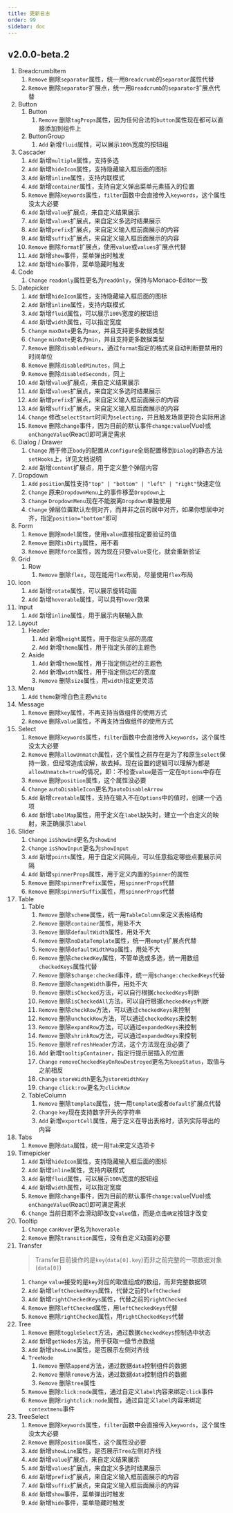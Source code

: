 ```yaml
---
title: 更新日志
order: 99
sidebar: doc
---
```


## v2.0.0-beta.2

1. BreadcrumbItem
    1. `Remove` 删除`separator`属性，统一用`Breadcrumb`的`separator`属性代替 
    2. `Remove` 删除`separator`扩展点，统一用`Breadcrumb`的`separator`扩展点代替
2. Button
    1. Button
        1. `Remove` 删除`tagProps`属性，因为任何合法的`button`属性现在都可以直接添加到组件上
    2. ButtonGroup
        1. `Add` 新增`fluid`属性，可以展示`100%`宽度的按钮组
3. Cascader
    1. `Add` 新增`multiple`属性，支持多选
    2. `Add` 新增`hideIcon`属性，支持隐藏输入框后面的图标
    3. `Add` 新增`inline`属性，支持内联模式
    4. `Add` 新增`container`属性，支持自定义弹出菜单元素插入的位置
    5. `Remove` 删除`keywords`属性，`filter`函数中会直接传入`keywords`，这个属性没太大必要
    6. `Add` 新增`value`扩展点，来自定义结果展示
    7. `Add` 新增`values`扩展点，来自定义多选时结果展示
    8. `Add` 新增`prefix`扩展点，来自定义输入框前面展示的内容
    9. `Add` 新增`suffix`扩展点，来自定义输入框后面展示的内容
    10. `Remove` 删除`format`扩展点，使用`value`或`values`扩展点代替
    11. `Add` 新增`show`事件，菜单弹出时触发
    12. `Add` 新增`hide`事件，菜单隐藏时触发
4. Code
    1. `Change` `readonly`属性更名为`readOnly`，保持与Monaco-Editor一致
5. Datepicker
    1. `Add` 新增`hideIcon`属性，支持隐藏输入框后面的图标
    2. `Add` 新增`inline`属性，支持内联模式
    3. `Add` 新增`fluid`属性，可以展示`100%`宽度的按钮组
    4. `Add` 新增`width`属性，可以指定宽度
    5. `Change` `maxDate`更名为`max`，并且支持更多数据类型
    6. `Change` `minDate`更名为`min`，并且支持更多数据类型
    6. `Remove` 删除`disabledHours`，通过`format`指定的格式来自动判断要禁用的时间单位
    7. `Remove` 删除`disabledMinutes`，同上
    8. `Remove` 删除`disabledSeconds`，同上
    9. `Add` 新增`value`扩展点，来自定义结果展示
    10. `Add` 新增`values`扩展点，来自定义多选时结果展示
    11. `Add` 新增`prefix`扩展点，来自定义输入框前面展示的内容
    12. `Add` 新增`suffix`扩展点，来自定义输入框后面展示的内容
    13. `Change` 修改`selectStart`时间为`selecting`，并且触发场景更符合实际用途
    14. `Remove` 删除`change`事件，因为目前的默认事件`change:value`(Vue)或`onChangeValue`(React)即可满足需求
5. Dialog / Drawer
    1. `Change` 用于修正`body`的配置从`configure`全局配置移到`Dialog`的静态方法`setHooks`上，详见文档说明
    2. `Add` 新增`content`扩展点，用于定义整个弹层内容 
6. Dropdown 
    1. `Add` `position`属性支持`"top" | "bottom" | "left" | "right"`快速定位
    2. `Change` 原来`DropdownMenu`上的事件移至`Dropdown`上
    3. `Change` `DropdownMenu`现在不能脱离`Dropdown`单独使用
    4. `Change` 弹层位置默认左侧对齐，而并非之前的居中对齐，如果你想居中对齐，指定`position="bottom"`即可
7. Form
    1. `Remove` 删除`model`属性，使用`value`直接指定要验证的值
    2. `Remove` 删除`isDirty`属性，用不着
    3. `Remove` 删除`force`属性，因为现在只要`value`变化，就会重新验证
8. Grid
    1. Row
        1. `Remove` 删除`flex`，现在能用`flex`布局，尽量使用`flex`布局
9. Icon
    1. `Add` 新增`rotate`属性，可以展示旋转动画
    2. `Add` 新增`hoverable`属性，可以具有`hover`效果
10. Input
    1. `Add` 新增`inline`属性，用于展示内联输入款
11. Layout
    1. Header
        1. `Add` 新增`height`属性，用于指定头部的高度
        2. `Add` 新增`theme`属性，用于指定头部的主题色
    2. Aside
        1. `Add` 新增`theme`属性，用于指定侧边栏的主题色
        2. `Add` 新增`width`属性，用于指定侧边栏的宽度
        3. `Remove` 删除`size`属性，用`width`指定更灵活
12. Menu
    1. `Add` `theme`新增白色主题`white`
13. Message
    1. `Remove` 删除`key`属性，不再支持当做组件的使用方式
    2. `Remove` 删除`value`属性，不再支持当做组件的使用方式
14. Select
    1. `Remove` 删除`keywords`属性，`filter`函数中会直接传入`keywords`，这个属性没太大必要
    2. `Remove` 删除`allowUnmatch`属性，这个属性之前存在是为了和原生`select`保持一致，但经常造成误解，故去掉。现在设置的逻辑可以理解为都是`allowUnmatch=true`的情况，即：不检查`value`是否一定在`Options`中存在
    3. `Remove` 删除`position`属性，这个属性没必要
    4. `Change` `autoDisableIcon`更名为`autoDisableArrow`
    5. `Add` 新增`creatable`属性，支持在输入不在`Options`中的值时，创建一个选项
    6. `Add` 新增`labelMap`属性，用于定义在`label`缺失时，建立一个自定义的映射，来正确展示`label`
15. Slider
    1. `Change` `isShowEnd`更名为`showEnd`
    2. `Change` `isShowInput`更名为`showInput`
    3. `Add` 新增`points`属性，用于自定义间隔点，可以任意指定哪些点要展示间隔
    4. `Add` 新增`spinnerProps`属性，用于定义内置的`Spinner`的属性
    5. `Remove` 删除`spinnerPrefix`属性，用`spinnerProps`代替
    6. `Remove` 删除`spinnerSuffix`属性，用`spinnerProps`代替
16. Table
    1. Table
        1. `Remove` 删除`scheme`属性，统一用`TableColumn`来定义表格结构
        2. `Remove` 删除`container`属性，用处不大
        3. `Remove` 删除`defaultWidth`属性，用处不大
        4. `Remove` 删除`noDataTemplate`属性，统一用`empty`扩展点代替
        5. `Remove` 删除`defaultWidthMap`属性，用处不大
        6. `Remove` 删除`checkedKey`属性，不管单选或多选，统一用数组`checkedKeys`属性代替
        7. `Remove` 删除`$change:checked`事件，统一用`$change:checkedKeys`代替
        8. `Remove` 删除`changeWidth`事件，用处不大
        9. `Remove` 删除`isChecked`方法，可以自行根据`checkedKeys`判断
        10. `Remove` 删除`isCheckedAll`方法，可以自行根据`checkedKeys`判断
        11. `Remove` 删除`checkRow`方法，可以通过`checkedKeys`来控制
        12. `Remove` 删除`uncheckRow`方法，可以通过`checkedKeys`来控制
        13. `Remove` 删除`expandRow`方法，可以通过`expandedKeys`来控制
        14. `Remove` 删除`shrinkRow`方法，可以通过`expandedKeys`来控制
        15. `Remove` 删除`refreshHeader`方法，这个方法现在没必要了
        16. `Add` 新增`tooltipContainer`，指定行提示层插入的位置
        17. `Change` `removeCheckedKeyOnRowDestroyed`更名为`keepStatus`，取值与之前相反
        18. `Change` `storeWidth`更名为`storeWidthKey`
        19. `Change` `click:row`更名为`clickRow`
    2. TableColumn
        1. `Remove` 删除`template`属性，统一用`template`或者`default`扩展点代替
        2. `Change` `key`现在支持数字开头的字符串
        3. `Add` 新增`exportCell`属性，用于定义在导出表格时，该列实际导出的内容
17. Tabs
    1. `Remove` 删除`data`属性，统一用`Tab`来定义选项卡
18. Timepicker
    1. `Add` 新增`hideIcon`属性，支持隐藏输入框后面的图标
    2. `Add` 新增`inline`属性，支持内联模式
    3. `Add` 新增`fluid`属性，可以展示`100%`宽度的按钮组
    4. `Add` 新增`width`属性，可以指定宽度
    5. `Remove` 删除`change`事件，因为目前的默认事件`change:value`(Vue)或`onChangeValue`(React)即可满足需求
    6. `Change` 当前日期不会滑动即改变`value`值，而是点击`确定`按钮才改变
19. Tooltip
    1. `Change` `canHover`更名为`hoverable`
    2. `Remove` 删除`transition`属性，没有自定义动画的必要 
20. Transfer
    > Transfer目前操作的是`key`(`data[0].key`)而非之前完整的一项数据对象(`data[0]`)
    1. `Change` `value`接受的是`key`对应的取值组成的数组，而非完整数据项
    2. `Add` 新增`leftCheckedKeys`属性，代替之前的`leftChecked`
    3. `Add` 新增`rightCheckedKeys`属性，代替之前的`rightChecked`
    4. `Remove` 删除`leftChecked`属性，用`leftCheckedKeys`代替
    5. `Remove` 删除`rightChecked`属性，用`rightCheckedKeys`代替
21. Tree
    1. `Remove` 删除`toggleSelect`方法，通过数据`checkedKeys`控制选中状态
    2. `Add` 新增`getNodes`方法，用于获取一级节点数组
    3. `Add`  新增`showLine`属性，是否展示左侧对齐线
    4. `TreeNode`
        1. `Remove` 删除`append`方法，通过数据`data`控制组件的数据
        2. `Remove` 删除`remove`方法，通过数据`data`控制组件的数据
        3. `Remove` 删除`tree`属性
    5. `Remove` 删除`click:node`属性，通过自定义`label`内容来绑定`click`事件
    6. `Remove` 删除`rightclick:node`属性，通过自定义`label`内容来绑定`contextmenu`事件
22. TreeSelect
    1. `Remove` 删除`keywords`属性，`filter`函数中会直接传入`keywords`，这个属性没太大必要
    2. `Remove` 删除`position`属性，这个属性没必要
    3. `Add`  新增`showLine`属性，是否展示`Tree`左侧对齐线
    4. `Add` 新增`value`扩展点，来自定义结果展示
    5. `Add` 新增`values`扩展点，来自定义多选时结果展示
    6. `Add` 新增`prefix`扩展点，来自定义输入框前面展示的内容
    7. `Add` 新增`suffix`扩展点，来自定义输入框后面展示的内容
    8. `Add` 新增`show`事件，菜单弹出时触发
    9. `Add` 新增`hide`事件，菜单隐藏时触发

